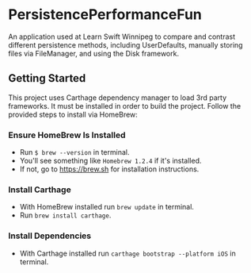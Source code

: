 # PersistencePerformanceFun

An application used at Learn Swift Winnipeg to compare and contrast different persistence methods, including UserDefaults, manually storing files via FileManager, and using the Disk framework.

## Getting Started

This project uses Carthage dependency manager to load 3rd party frameworks. It must be installed in order to build the project. Follow the provided steps to install via HomeBrew:

### Ensure HomeBrew Is Installed
- Run `$ brew --version` in terminal.
- You'll see something like `Homebrew 1.2.4` if it's installed.
- If not, go to https://brew.sh for installation instructions.

### Install Carthage
- With HomeBrew installed run `brew update` in terminal.
- Run `brew install carthage`.

### Install Dependencies
- With Carthage installed run `carthage bootstrap --platform iOS` in terminal.
